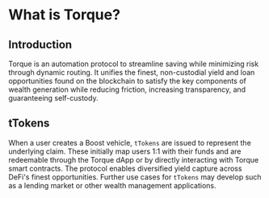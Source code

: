 # What is Torque?

## Introduction

 Torque is an automation protocol to streamline saving while minimizing risk through dynamic routing. It unifies the finest, non-custodial yield and loan opportunities found on the blockchain to satisfy the key components of wealth generation while reducing friction, increasing transparency, and guaranteeing self-custody.

## tTokens

When a user creates a Boost vehicle,  `tTokens` are issued to represent the underlying claim. These initially map users 1:1 with their funds and are redeemable through the Torque dApp or by directly interacting with Torque smart contracts. The protocol enables diversified yield capture across DeFi's finest opportunities. Further use cases for `tTokens` may develop such as a lending market or other wealth management applications.
